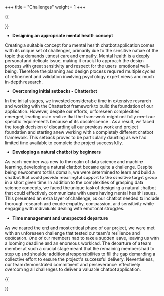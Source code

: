 +++
title = "Challenges"
weight = 1
+++

{{<section title="Challenges">}}

* **Designing an appropriate mental health concept**

Creating a suitable concept for a mental health chatbot application comes with its unique set of challenges, primarily due to the sensitive nature of the topic that demands utmost care and empathy. Mental health is a deeply personal and delicate issue, making it crucial to approach the design process with great sensitivity and respect for the users' emotional well-being. Therefore the planning and design process required multiple cycles of refinement and validation involving psychology expert views and much in-depth research. 

* **Overcoming initial setbacks - Chatterbot**

In the initial stages, we invested considerable time in extensive research and working with the Chatterbot framework to build the foundation of our application. However, despite our efforts, unforeseen complexities emerged, leading us to realize that the framework might not fully meet our specific requirements because of its obsolescence . As a result, we faced the tough decision of discarding all our previous work and project foundation and starting anew working with a completely different chatbot framework. This setback proved to be particularly daunting as we had limited time available to complete the project successfully.

* **Developing a natural chatbot by beginners**

As each member was new to the realm of data science and machine learning, developing a natural chatbot became quite a challenge. Despite being newcomers to this domain, we were determined to learn and build a chatbot that could provide meaningful support to the sensitive target group in a short given time. In addition to the complexities of grasping data science concepts, we faced the unique task of designing a natural chatbot that could effectively communicate with users having mental health issues. This presented an extra layer of challenge, as our chatbot needed to include thorough research and exude empathy, compassion, and sensitivity while engaging with individuals dealing with emotional struggles. 

* **Time management and unexpected departure** 

As we neared the end and most critical phase of our project, we were met with an unforeseen challenge that tested our team's resilience and dedication. One of our members had to take a sudden leave, leaving us with a looming deadline and an enormous workload. The departure of a team member at such a crucial stage meant that the remaining members had to step up and shoulder additional responsibilities to fill the gap demanding a collective effort to ensure the project's successful delivery. Nevertheless, our team demonstrated commitment and perseverance, effectively overcoming all challenges to deliver a valuable chatbot application.



{{</section>}}